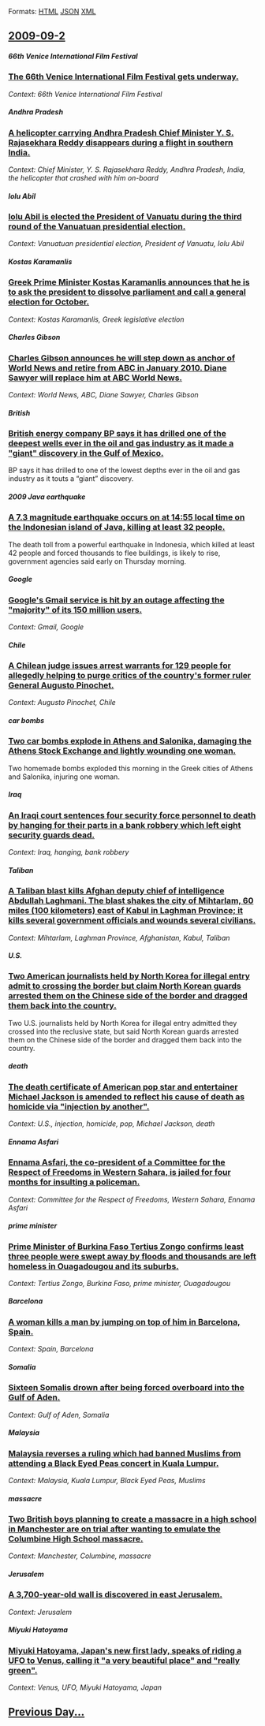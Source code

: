 
Formats: [HTML](2009/09/2/index.html)  [JSON](2009/09/2/index.json)  [XML](2009/09/2/index.xml)  

## [2009-09-2](/news/2009/09/2/index.md)

##### 66th Venice International Film Festival
### [ The 66th Venice International Film Festival gets underway. ](/news/2009/09/2/the-66th-venice-international-film-festival-gets-underway.md)
_Context: 66th Venice International Film Festival_

##### Andhra Pradesh
### [ A helicopter carrying Andhra Pradesh Chief Minister Y. S. Rajasekhara Reddy disappears during a flight in southern India. ](/news/2009/09/2/a-helicopter-carrying-andhra-pradesh-chief-minister-y-s-rajasekhara-reddy-disappears-during-a-flight-in-southern-india.md)
_Context: Chief Minister, Y. S. Rajasekhara Reddy, Andhra Pradesh, India, the helicopter that crashed with him on-board_

##### Iolu Abil
### [ Iolu Abil is elected the President of Vanuatu during the third round of the Vanuatuan presidential election. ](/news/2009/09/2/iolu-abil-is-elected-the-president-of-vanuatu-during-the-third-round-of-the-vanuatuan-presidential-election.md)
_Context: Vanuatuan presidential election, President of Vanuatu, Iolu Abil_

##### Kostas Karamanlis
### [ Greek Prime Minister Kostas Karamanlis announces that he is to ask the president to dissolve parliament and call a general election for October. ](/news/2009/09/2/greek-prime-minister-kostas-karamanlis-announces-that-he-is-to-ask-the-president-to-dissolve-parliament-and-call-a-general-election-for-oct.md)
_Context: Kostas Karamanlis, Greek legislative election_

##### Charles Gibson
### [ Charles Gibson announces he will step down as anchor of World News and retire from ABC in January 2010. Diane Sawyer will replace him at ABC World News. ](/news/2009/09/2/charles-gibson-announces-he-will-step-down-as-anchor-of-world-news-and-retire-from-abc-in-january-2010-diane-sawyer-will-replace-him-at-ab.md)
_Context: World News, ABC, Diane Sawyer, Charles Gibson_

##### British
### [ British energy company BP says it has drilled one of the deepest wells ever in the oil and gas industry as it made a "giant" discovery in the Gulf of Mexico. ](/news/2009/09/2/british-energy-company-bp-says-it-has-drilled-one-of-the-deepest-wells-ever-in-the-oil-and-gas-industry-as-it-made-a-giant-discovery-in-t.md)
BP says it has drilled to one of the lowest depths ever in the oil and gas industry as it touts a “giant” discovery.

##### 2009 Java earthquake
### [ A 7.3 magnitude earthquake occurs on at 14:55 local time on the Indonesian island of Java, killing at least 32 people. ](/news/2009/09/2/a-7-3-magnitude-earthquake-occurs-on-at-14-55-local-time-on-the-indonesian-island-of-java-killing-at-least-32-people.md)
The death toll from a powerful earthquake in Indonesia, which killed at least 42 people and forced thousands to flee buildings, is likely to rise, government agencies said early on Thursday morning.

##### Google
### [ Google's Gmail service is hit by an outage affecting the "majority" of its 150 million users. ](/news/2009/09/2/google-s-gmail-service-is-hit-by-an-outage-affecting-the-majority-of-its-150-million-users.md)
_Context: Gmail, Google_

##### Chile
### [ A Chilean judge issues arrest warrants for 129 people for allegedly helping to purge critics of the country's former ruler General Augusto Pinochet. ](/news/2009/09/2/a-chilean-judge-issues-arrest-warrants-for-129-people-for-allegedly-helping-to-purge-critics-of-the-country-s-former-ruler-general-augusto.md)
_Context: Augusto Pinochet, Chile_

##### car bombs
### [ Two car bombs explode in Athens and Salonika, damaging the Athens Stock Exchange and lightly wounding one woman. ](/news/2009/09/2/two-car-bombs-explode-in-athens-and-salonika-damaging-the-athens-stock-exchange-and-lightly-wounding-one-woman.md)
Two homemade bombs exploded this morning in the Greek cities of Athens and Salonika, injuring one woman.

##### Iraq
### [ An Iraqi court sentences four security force personnel to death by hanging for their parts in a bank robbery which left eight security guards dead. ](/news/2009/09/2/an-iraqi-court-sentences-four-security-force-personnel-to-death-by-hanging-for-their-parts-in-a-bank-robbery-which-left-eight-security-guar.md)
_Context: Iraq, hanging, bank robbery_

##### Taliban
### [ A Taliban blast kills Afghan deputy chief of intelligence Abdullah Laghmani. The blast shakes the city of Mihtarlam, 60 miles (100 kilometers) east of Kabul in Laghman Province; it kills several government officials and wounds several civilians. ](/news/2009/09/2/a-taliban-blast-kills-afghan-deputy-chief-of-intelligence-abdullah-laghmani-the-blast-shakes-the-city-of-mihtarlam-60-miles-100-kilomete.md)
_Context: Mihtarlam, Laghman Province, Afghanistan, Kabul, Taliban_

##### U.S.
### [ Two American journalists held by North Korea for illegal entry admit to crossing the border but claim North Korean guards arrested them on the Chinese side of the border and dragged them back into the country. ](/news/2009/09/2/two-american-journalists-held-by-north-korea-for-illegal-entry-admit-to-crossing-the-border-but-claim-north-korean-guards-arrested-them-on.md)
Two U.S. journalists held by North Korea for illegal entry admitted they crossed into the reclusive state, but said North Korean guards arrested them on the Chinese side of the border and dragged them back into the country.

##### death
### [ The death certificate of American pop star and entertainer Michael Jackson is amended to reflect his cause of death as homicide via "injection by another". ](/news/2009/09/2/the-death-certificate-of-american-pop-star-and-entertainer-michael-jackson-is-amended-to-reflect-his-cause-of-death-as-homicide-via-inject.md)
_Context: U.S., injection, homicide, pop, Michael Jackson, death_

##### Ennama Asfari
### [ Ennama Asfari, the co-president of a Committee for the Respect of Freedoms in Western Sahara, is jailed for four months for insulting a policeman. ](/news/2009/09/2/ennama-asfari-the-co-president-of-a-committee-for-the-respect-of-freedoms-in-western-sahara-is-jailed-for-four-months-for-insulting-a-pol.md)
_Context: Committee for the Respect of Freedoms, Western Sahara, Ennama Asfari_

##### prime minister
### [ Prime Minister of Burkina Faso Tertius Zongo confirms least three people were swept away by floods and thousands are left homeless in Ouagadougou and its suburbs. ](/news/2009/09/2/prime-minister-of-burkina-faso-tertius-zongo-confirms-least-three-people-were-swept-away-by-floods-and-thousands-are-left-homeless-in-ouaga.md)
_Context: Tertius Zongo, Burkina Faso, prime minister, Ouagadougou_

##### Barcelona
### [ A woman kills a man by jumping on top of him in Barcelona, Spain. ](/news/2009/09/2/a-woman-kills-a-man-by-jumping-on-top-of-him-in-barcelona-spain.md)
_Context: Spain, Barcelona_

##### Somalia
### [ Sixteen Somalis drown after being forced overboard into the Gulf of Aden. ](/news/2009/09/2/sixteen-somalis-drown-after-being-forced-overboard-into-the-gulf-of-aden.md)
_Context: Gulf of Aden, Somalia_

##### Malaysia
### [ Malaysia reverses a ruling which had banned Muslims from attending a Black Eyed Peas concert in Kuala Lumpur. ](/news/2009/09/2/malaysia-reverses-a-ruling-which-had-banned-muslims-from-attending-a-black-eyed-peas-concert-in-kuala-lumpur.md)
_Context: Malaysia, Kuala Lumpur, Black Eyed Peas, Muslims_

##### massacre
### [ Two British boys planning to create a massacre in a high school in Manchester are on trial after wanting to emulate the Columbine High School massacre. ](/news/2009/09/2/two-british-boys-planning-to-create-a-massacre-in-a-high-school-in-manchester-are-on-trial-after-wanting-to-emulate-the-columbine-high-scho.md)
_Context: Manchester, Columbine, massacre_

##### Jerusalem
### [ A 3,700-year-old wall is discovered in east Jerusalem. ](/news/2009/09/2/a-3-700-year-old-wall-is-discovered-in-east-jerusalem.md)
_Context: Jerusalem_

##### Miyuki Hatoyama
### [ Miyuki Hatoyama, Japan's new first lady, speaks of riding a UFO to Venus, calling it "a very beautiful place" and "really green". ](/news/2009/09/2/miyuki-hatoyama-japan-s-new-first-lady-speaks-of-riding-a-ufo-to-venus-calling-it-a-very-beautiful-place-and-really-green.md)
_Context: Venus, UFO, Miyuki Hatoyama, Japan_

## [Previous Day...](/news/2009/09/1/index.md)

